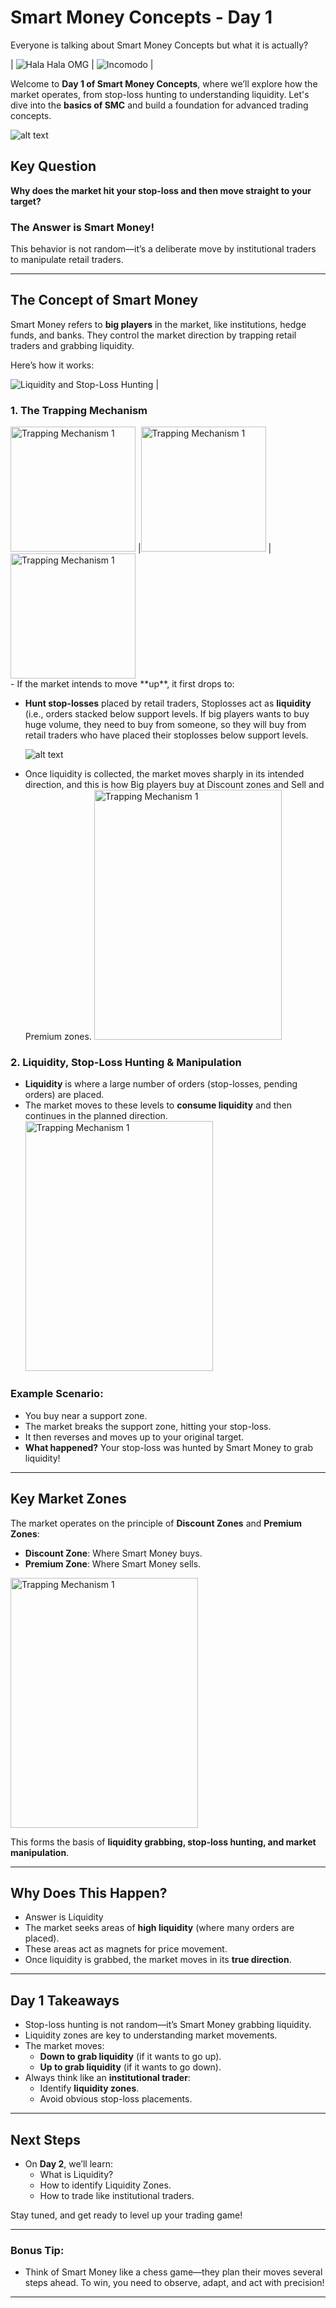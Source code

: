 # **Smart Money Concepts - Day 1**

Everyone is talking about Smart Money Concepts but what it is actually?

| ![Hala Hala OMG](https://tenor.com/view/hala-hala-omg-hala-mizumi-omg-what-happened-gif-7109662356788934829.gif) | ![Incomodo](https://tenor.com/view/incomodo-gif-10145328722885477372.gif) |

Welcome to **Day 1 of Smart Money Concepts**, where we’ll explore how the market operates, from stop-loss hunting to understanding liquidity. Let's dive into the **basics of SMC** and build a foundation for advanced trading concepts.

![alt text](image-2.png)

## **Key Question**

**Why does the market hit your stop-loss and then move straight to your target?**

### The Answer is Smart Money!

This behavior is not random—it’s a deliberate move by institutional traders to manipulate retail traders.

---

## **The Concept of Smart Money**

Smart Money refers to **big players** in the market, like institutions, hedge funds, and banks. They control the market direction by trapping retail traders and grabbing liquidity.

Here’s how it works:

![Liquidity and Stop-Loss Hunting](https://media1.tenor.com/m/NRfN0XhrCGIAAAAd/jayson-casper-stoploss.gif) |

### **1. The Trapping Mechanism**

<div>
<img src="trap.gif" width="200" height="200" alt="Trapping Mechanism 1"> 
|<img src="https://media.giphy.com/media/l2JebLfNYhrepW9j2/giphy.gif" width="200" height="200" alt="Trapping Mechanism 1"> |<img src="https://media.giphy.com/media/ag4FGB9FDyU4E/giphy.gif" width="200" height="200" alt="Trapping Mechanism 1">
</div>
- If the market intends to move **up**, it first drops to:

- **Hunt stop-losses** placed by retail traders, Stoplosses act as **liquidity** (i.e., orders stacked below support levels. If big players wants to buy huge volume, they need to buy from someone, so they will buy from retail traders who have placed their stoplosses below support levels.

  ![alt text](image-3.png)

- Once liquidity is collected, the market moves sharply in its intended direction, and this is how Big players buy at Discount zones and Sell and Premium zones.
  <img src="discountpremium.gif" width="300" height="400" alt="Trapping Mechanism 1">

### **2. Liquidity, Stop-Loss Hunting & Manipulation**

- **Liquidity** is where a large number of orders (stop-losses, pending orders) are placed.
- The market moves to these levels to **consume liquidity** and then continues in the planned direction.
  <img src="slhunting.gif" width="300" height="400" alt="Trapping Mechanism 1">

### **Example Scenario:**

- You buy near a support zone.
- The market breaks the support zone, hitting your stop-loss.
- It then reverses and moves up to your original target.
- **What happened?** Your stop-loss was hunted by Smart Money to grab liquidity!

---

## **Key Market Zones**

The market operates on the principle of **Discount Zones** and **Premium Zones**:

- **Discount Zone**: Where Smart Money buys.
- **Premium Zone**: Where Smart Money sells.
<img src="discountpremium.gif" width="300" height="400" alt="Trapping Mechanism 1">

This forms the basis of **liquidity grabbing, stop-loss hunting, and market manipulation**.

---

## **Why Does This Happen?**
- Answer is Liquidity
- The market seeks areas of **high liquidity** (where many orders are placed).
- These areas act as magnets for price movement.
- Once liquidity is grabbed, the market moves in its **true direction**.

---

## **Day 1 Takeaways**

- Stop-loss hunting is not random—it’s Smart Money grabbing liquidity.
- Liquidity zones are key to understanding market movements.
- The market moves:
  - **Down to grab liquidity** (if it wants to go up).
  - **Up to grab liquidity** (if it wants to go down).
- Always think like an **institutional trader**:
  - Identify **liquidity zones**.
  - Avoid obvious stop-loss placements.

---

## **Next Steps**

- On **Day 2**, we’ll learn:
  - What is Liquidity?
  - How to identify Liquidity Zones.
  - How to trade like institutional traders.

Stay tuned, and get ready to level up your trading game!

---

### **Bonus Tip:**

- Think of Smart Money like a chess game—they plan their moves several steps ahead. To win, you need to observe, adapt, and act with precision!

---
